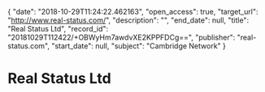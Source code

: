 {
  "date": "2018-10-29T11:24:22.462163", 
  "open_access": true, 
  "target_url": "http://www.real-status.com/", 
  "description": "", 
  "end_date": null, 
  "title": "Real Status Ltd", 
  "record_id": "20181029T112422/+OBWyHm7awdvXE2KPPFDCg==", 
  "publisher": "real-status.com", 
  "start_date": null, 
  "subject": "Cambridge Network"
}

# Real Status Ltd

